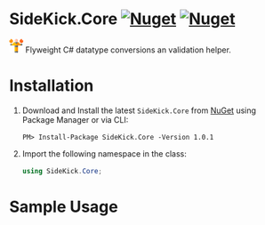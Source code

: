 # SideKick.Core [![Nuget](https://img.shields.io/nuget/v/SideKick.Core)](https://www.nuget.org/packages/SideKick.Core) [![Nuget](https://img.shields.io/nuget/dt/SideKick.Core)](https://www.nuget.org/packages/SideKick.Core)
 <img src="https://raw.githubusercontent.com/DennisPitallano/SideKick.Core/master/SideKick.Core/superhero.png" alt="SideKick" height="100" style="zoom:25%;" />  Flyweight C# datatype conversions an validation helper.

# Installation

1. Download and Install the latest `SideKick.Core` from [NuGet](https://www.nuget.org/packages/SideKick.Core/) using Package Manager or via CLI:

   ```
   PM> Install-Package SideKick.Core -Version 1.0.1
   ```

2. Import the following namespace in the class:

   ```c#
   using SideKick.Core;
   ```

# Sample Usage

